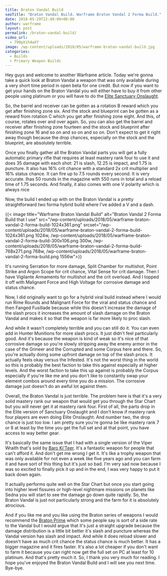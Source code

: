 ```yaml
---
title: Braton Vandal Build
seoTitle: "Braton Vandal Build. Warframe Braton Vandal 2 Forma Build."
date: 2018-05-29T22:49:09+00:00
author: warframe
layout: post
permalink: /braton-vandal-build/
video_url:
  - 790pXih4wXY
image: /wp-content/uploads/2018/05/warframe-braton-vandal-build.jpg
categories:
  - Builds
  - Primary Weapon Builds
---
```

Hey guys and welcome to another Warframe article. Today we're gonna take a quick look at Braton Vandal a weapon that was only available during a very short time period in open beta for one credit. But now if you want to get your hands on the Braton Vandal you will either have to buy it from other people using platinum or you will have to do the [Elite Sanctuary Onslaught](https://warframeblog.com/sanctuary-onslaught-guide/).<!--more-->

So, the barrel and receiver can be gotten as a rotation B reward which you get after finishing zone six. And the stock and blueprint can be gotten as a reward from rotation C which you get after finishing zone eight. And this, of course, rotates over and over again. So, you can also get the barrel and receiver after finishing zone fourteen and the stock and blueprint after finishing zone 16 and so on and so on and so on. Don't expect to get it right away though because the drop chances, especially on the stock and the blueprint, are absolutely terrible.

Once you finally gather all the Braton Vandal parts you will get a fully automatic primary rifle that requires at least mastery rank four to use it and does 35 damage with each shot: 21 is slash, 12.25 is impact, and 1.75 is puncture. It also has 16% crit chance with a standard 2x crit multiplier and 16% status chance. It can fire up to 7.5 rounds every second. It is very accurate. Ihas 50 rounds in the magazine with 550 runs in total and a reload time of 1.75 seconds. And finally, it also comes with one V polarity which is always nice

Now, the build I ended up with on the Braton Vandal is a pretty straightforward two forma hybrid build where I've added a V and a dash.

{{< image title="Warframe Braton Vandal Build" alt="Braton Vandal 2 Forma Build that I use" src="/wp-content/uploads/2018/05/warframe-braton-vandal-2-forma-build-1024x361.png" srcset="/wp-content/uploads/2018/05/warframe-braton-vandal-2-forma-build-1024x361.png 1024w, /wp-content/uploads/2018/05/warframe-braton-vandal-2-forma-build-300x106.png 300w, /wp-content/uploads/2018/05/warframe-braton-vandal-2-forma-build-768x271.png 768w, /wp-content/uploads/2018/05/warframe-braton-vandal-2-forma-build.png 1556w">}}

It's running Serration for more damage, Split Chamber for multishot, Point Strike and Argon Scope for crit chance, Vital Sense for crit damage. Then I have Vigilante Armaments for multishot and the crit overload. And I topped it off with Malignant Force and High Voltage for corrosive damage and status chance.

Now, I did originally want to go for a hybrid viral build instead where I would run Rime Rounds and Malignant Force for the viral and status chance and then Fanged Fusillade because while this doesn't increase the damage of the slash procs it increases the amount of slash damage on the Braton Vandal and makes it so that the weapon is far more likely to proc slash.

And while it wasn't completely terrible and you can still do it. You can even add in Hunter Munitions for more slash procs. It just didn't feel particularly good. And it's because the weapon is kind of weak so it's nice of that corrosive damage so you're slowly stripping away the enemy armor in the case of the Grineer and the Corrupted and some Corpus here and there. So, you're actually doing some upfront damage on top of the slash procs. It actually feels okay versus the Infested. It's not the worst thing in the world so this is probably the best faction to take this against especially at higher levels. And the worst faction to take this up against is probably the Corpus especially if you're like me and you don't like to constantly swap your element combos around every time you do a mission. The corrosive damage just doesn't do an awful lot against them.

Overall, the Braton Vandal is just terrible. The problem here is that it's a very solid mastery rank our weapon that would get you through the Star Chart but you will never get it at mastery rank four. First of all, the parts drop in the Elite version of Sanctuary Onslaught and I don't know if mastery rank four players are even doing Elite Onslaught. And number two, the drop chance is just too low. I am pretty sure you're gonna be like mastery rank 7 or 8 at least by the time you get the full set and at that point, you have access to way better gear.

It's basically the same issue that I had with a single version of the Viper Wraith that's sold by [Baro Ki'Teer](https://warframeblog.com/baro-kiteer-void-trader/). It's a fantastic weapon for people that can't afford it. And don't get me wrong I get it. It's like a trophy weapon that was only available for not even a week like five years ago and you can farm it and have sort of this thing but it's just so bad. I'm very sad now because I was so excited to finally pick it up and in the end, I was very happy to put it back down again.

It actually performs quite well on the Star Chart but once you start going into higher level fissures or high-level nightmare missions on planets like Sedna you will start to see the damage go down quite rapidly. So, the Braton Vandal is just not particularly strong and the farm for it is absolutely atrocious.

And if you like me and you like using the Braton series of weapons I would recommend the [Braton Prime](https://warframeblog.com/braton-prime-build/) which some people say is sort of a side rate to the Vandal but I would argue that it's just a straight upgrade because the damage distribution is a little bit better it's slash and puncture whereas the Vandal version has slash and impact. And while it does reload slower and doesn't have as much crit chance the status chance is much better. It has a bigger magazine and it fires faster. It's also a lot cheaper if you don't want to farm it because you can right now get the full set on PC at least for 10 platinum. And that's pretty much it. So, I thank you very much for reading. I hope you've enjoyed the Braton Vandal Build and I will see you next time. Bye-bye.